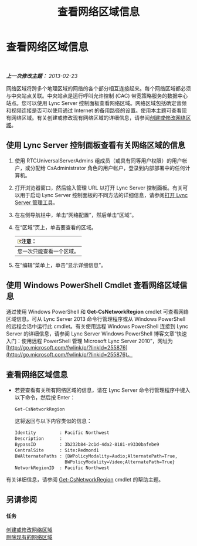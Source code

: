 ﻿---
title: 查看网络区域信息
TOCTitle: 查看网络区域信息
ms:assetid: 665740d0-a3ed-460f-8337-5ed945f90589
ms:mtpsurl: https://technet.microsoft.com/zh-cn/library/JJ688076(v=OCS.15)
ms:contentKeyID: 49888443
ms.date: 05/19/2016
mtps_version: v=OCS.15
ms.translationtype: HT
---

# 查看网络区域信息

 

_**上一次修改主题：** 2013-02-23_

网络区域将跨多个地理区域的网络的各个部分相互连接起来。每个网络区域都必须与中央站点关联。中央站点是运行呼叫允许控制 (CAC) 带宽策略服务的数据中心站点。您可以使用 Lync Server 控制面板查看网络区域。网络区域包括确定音频和视频连接是否可以使用通过 Internet 的备用路径的设置。使用本主题可查看现有网络区域。有关创建或修改现有网络区域的详细信息，请参阅[创建或修改网络区域](lync-server-2013-creating-or-modifying-network-regions.md)。

## 使用 Lync Server 控制面板查看有关网络区域的信息

1.  使用 RTCUniversalServerAdmins 组成员（或具有同等用户权限）的用户帐户，或分配给 CsAdministrator 角色的用户帐户，登录到内部部署中的任何计算机。

2.  打开浏览器窗口，然后输入管理 URL 以打开 Lync Server 控制面板。有关可以用于启动 Lync Server 控制面板的不同方法的详细信息，请参阅[打开 Lync Server 管理工具](lync-server-2013-open-lync-server-administrative-tools.md)。

3.  在左侧导航栏中，单击“网络配置”，然后单击“区域”。

4.  在“区域”页上，单击要查看的区域。
    
    <table>
    <thead>
    <tr class="header">
    <th><img src="images/Dn783119.note(OCS.15).gif" title="note" alt="note" />注意：</th>
    </tr>
    </thead>
    <tbody>
    <tr class="odd">
    <td>您一次只能查看一个区域。</td>
    </tr>
    </tbody>
    </table>


5.  在“编辑”菜单上，单击“显示详细信息”。

## 使用 Windows PowerShell Cmdlet 查看网络区域信息

通过使用 Windows PowerShell 和 **Get-CsNetworkRegion** cmdlet 可查看网络区域信息。可从 Lync Server 2013 命令行管理程序或从 Windows PowerShell 的远程会话中运行此 cmdlet。有关使用远程 Windows PowerShell 连接到 Lync Server 的详细信息，请参阅 Lync Server Windows PowerShell 博客文章“快速入门：使用远程 PowerShell 管理 Microsoft Lync Server 2010”，网址为 [http://go.microsoft.com/fwlink/p/?linkId=255876](http://go.microsoft.com/fwlink/p/?linkid=255876)。

## 查看网络区域信息

  - 若要查看有关所有网络区域的信息，请在 Lync Server 命令行管理程序中键入以下命令，然后按 Enter：
    
        Get-CsNetworkRegion
    
    这将返回与以下内容类似的信息：
    
        Identity         : Pacific Northwest
        Description      :
        BypassID         : 3b232b84-2c1d-4da2-8181-e9330bafebe9
        CentralSite      : Site:Redmond1
        BWAlternatePaths : {BWPolicyModality=Audio;AlternatePath=True, 
                           BWPolicyModality=Video;AlternatePath=True}
        NetworkRegionID  : Pacific Northwest

有关详细信息，请参阅 [Get-CsNetworkRegion](get-csnetworkregion.md) cmdlet 的帮助主题。

## 另请参阅

#### 任务

[创建或修改网络区域](lync-server-2013-creating-or-modifying-network-regions.md)  
[删除现有的网络区域](lync-server-2013-deleting-existing-network-regions.md)

